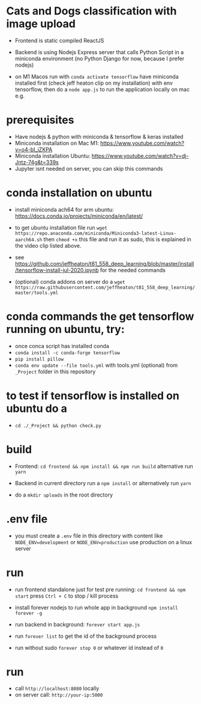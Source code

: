 # Cats and Dogs classification with image upload

- Frontend is static compiled ReactJS
- Backend is using Nodejs Express server that calls Python Script in a miniconda environment (no Python Django for now, because I prefer nodejs)

- on M1 Macos run with `conda activate tensorflow`
have miniconda installed first (check jeff heaton clip on my installation) with env tensorflow, then do a `node app.js` to run the application locally on mac e.g.

# prerequisites

- Have nodejs & python with miniconda & tensorflow  & keras installed
- Miniconda installation on Mac M1: https://www.youtube.com/watch?v=o4-bI_iZKPA
- Miniconda installation Ubuntu: https://www.youtube.com/watch?v=dj-Jntz-74g&t=339s
- Jupyter isnt needed on server, you can skip this commands

# conda installation on ubuntu

- install miniconda ach64 for arm ubuntu: https://docs.conda.io/projects/miniconda/en/latest/

- to get ubuntu installation file run `wget https://repo.anaconda.com/miniconda/Miniconda3-latest-Linux-aarch64.sh` then `chmod +x` this file and run it as sudo, this is explained in the video clip listed above.

- see https://github.com/jeffheaton/t81_558_deep_learning/blob/master/install/tensorflow-install-jul-2020.ipynb for the needed commands

- (optional) conda addons on server do a `wget https://raw.githubusercontent.com/jeffheaton/t81_558_deep_learning/master/tools.yml`

# conda commands the get tensorflow running on ubuntu, try:
- once conca script has installed conda
- `conda install -c conda-forge tensorflow`
- `pip install pillow`
- `conda env update --file tools.yml` with tools.yml (optional) from `_Project` folder in this repository 

# to test if tensorflow is installed on ubuntu do a

- `cd ./_Project && python check.py`

# build

- Frontend: `cd frontend && npm install && npm run build` alternative run `yarn`

- Backend in current directory run a `npm install` or alternatively run `yarn`
- do a `mkdir uploads` in the root directory

# .env file
- you must create a `.env` file in this directory with content like `NODE_ENV=development` or `NODE_ENV=production` use production on a linux server

# run

- run frontend standalone just for test pre running: `cd frontend && npm start` press `Ctrl + C` to stop / kill process


- install forever nodejs to run whole app in background `npm install forever -g`
- run backend in background:  `forever start app.js`
- run `forever list` to get the id of the background process
- run without sudo `forever stop 0` or whatever id instead of `0`

# run
- call `http://localhost:8080` locally
- on server call: `http://your-ip:5000`
